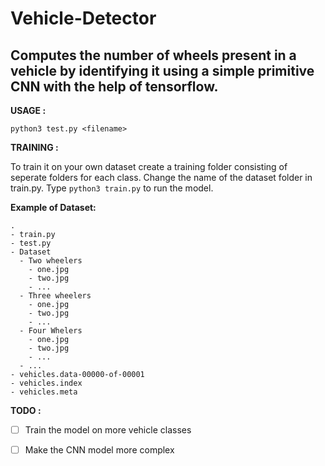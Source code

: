 # Vehicle-Detector
## Computes the number of wheels present in a vehicle by identifying it using a simple primitive CNN with the help of tensorflow.

**USAGE :**

```python3 test.py <filename>```
  
**TRAINING :**

To train it on your own dataset create a training folder consisting of seperate folders for each class. 
Change the name of the dataset folder in train.py.
Type ```python3 train.py``` to run the model.

**Example of Dataset:**

```
.
- train.py
- test.py
- Dataset
  - Two wheelers
    - one.jpg
    - two.jpg
    - ...
  - Three wheelers
    - one.jpg
    - two.jpg
    - ...
  - Four Whelers
    - one.jpg
    - two.jpg
    - ...
  - ...
- vehicles.data-00000-of-00001
- vehicles.index
- vehicles.meta
```

**TODO :**

- [ ] Train the model on more vehicle classes
- [ ] Make the CNN model more complex

